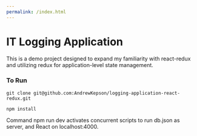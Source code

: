 ```yaml
---
permalink: /index.html
---
```


# IT Logging Application

This is a demo project designed to expand my familiarity with react-redux and utilizing redux for application-level state management.

### To Run

    git clone git@github.com:AndrewKepson/logging-application-react-redux.git

    npm install

Command npm run dev activates concurrent scripts to run db.json as server, and React on localhost:4000.
